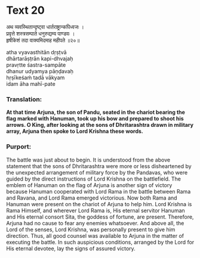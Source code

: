 # Text 20

अथ व्यवस्थितान्दृष्ट्वा धार्तराष्ट्रान्कपिध्वजः ।  
प्रवृत्ते शस्त्रसम्पाते धनुरुद्यम्य पाण्डवः ।  
हृषीकेशं तदा वाक्यमिदमाह महीपते ॥२०॥

atha vyavasthitān dṛṣṭvā  
dhārtarāṣṭrān kapi-dhvajaḥ  
pravṛtte śastra-sampāte  
dhanur udyamya pāṇḍavaḥ  
hṛṣīkeśaḿ tadā vākyam  
idam āha mahī-pate



### Translation:

**At that time Arjuna, the son of Pandu, seated in the chariot bearing the flag marked with Hanuman, took up his bow and prepared to shoot his arrows. O King, after looking at the sons of Dhritarashtra drawn in military array, Arjuna then spoke to Lord Krishna these words.**

### Purport:

The battle was just about to begin. It is understood from the above statement that the sons of Dhritarashtra were more or less disheartened by the unexpected arrangement of military force by the Pandavas, who were guided by the direct instructions of Lord Krishna on the battlefield. The emblem of Hanuman on the flag of Arjuna is another sign of victory because Hanuman cooperated with Lord Rama in the battle between Rama and Ravana, and Lord Rama emerged victorious. Now both Rama and Hanuman were present on the chariot of Arjuna to help him. Lord Krishna is Rama Himself, and wherever Lord Rama is, His eternal servitor Hanuman and His eternal consort Sita, the goddess of fortune, are present. Therefore, Arjuna had no cause to fear any enemies whatsoever. And above all, the Lord of the senses, Lord Krishna, was personally present to give him direction. Thus, all good counsel was available to Arjuna in the matter of executing the battle. In such auspicious conditions, arranged by the Lord for His eternal devotee, lay the signs of assured victory.